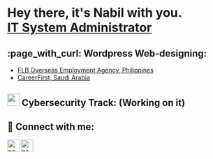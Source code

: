 <h1>Hey there, it's Nabil with you. <br/><a href="https://github.com/ncalhamadah">IT System Administrator</a></h1>

<h2>:page_with_curl: Wordpress Web-designing:</h2>

  - [FLB Overseas Employment Agency, Philippines](https://flboverseas.com)
  - [CareerFirst, Saudi Arabia](https://careerfirst.sa)
  
  <h2>  <img width="28px" src="https://media.tenor.com/On7kvXhzml4AAAAi/loading-gif.gif"> Cybersecurity Track: (Working on it) </h2>



<h2> 🤳 Connect with me:</h2>

[<img align="left" alt="ncalhamadah | YouTube" width="28px" src="https://img.icons8.com/office/344/facebook-new.png" />][facebook]
[<img align="left" alt="ncalhamadah | Instagram" width="28px" src="https://img.icons8.com/office/344/instagram-new.png" />][instagram]

[instagram]: https://www.instagram.com/nbil5.0/
[facebook]: https://www.facebook.com/bilNati0n/

<!--

- 🔭 I’m currently working on ...
- 🌱 I’m currently learning ...
- 👯 I’m looking to collaborate on ...
- 🤔 I’m looking for help with ...
- 💬 Ask me about ...
- 📫 How to reach me: ...
- 😄 Pronouns: ...
- ⚡ Fun fact: ...
-->
